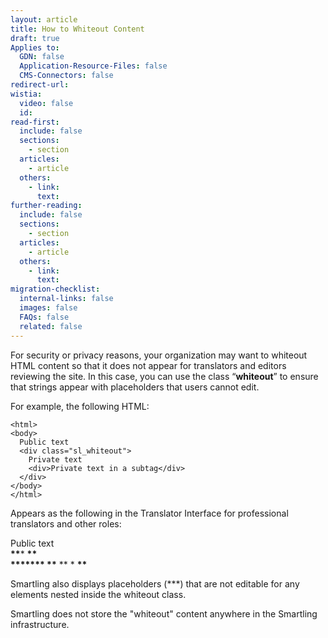 ```yaml
---
layout: article
title: How to Whiteout Content
draft: true
Applies to:
  GDN: false
  Application-Resource-Files: false
  CMS-Connectors: false
redirect-url:
wistia:
  video: false
  id:
read-first:
  include: false
  sections:
    - section
  articles:
    - article
  others:
    - link:
      text:
further-reading:
  include: false
  sections:
    - section
  articles:
    - article
  others:
    - link:
      text:
migration-checklist:
  internal-links: false
  images: false
  FAQs: false
  related: false
---
```



For security or privacy reasons, your organization may want to whiteout HTML content so that it does not appear for translators and editors reviewing the site. In this case, you can use the class “**whiteout**” to ensure that strings appear with placeholders that users cannot edit.

For example, the following HTML:
~~~
<html>  
<body>  
  Public text  
  <div class="sl_whiteout">  
    Private text  
    <div>Private text in a subtag</div>  
  </div>  
</body>  
</html>
~~~


Appears as the following in the Translator Interface for professional translators and other roles:

Public text
<br>**\*\***\* **\*\*
<br>\*\*****\* \*\*** \*\* \* **\*\***

Smartling also displays placeholders (\*\*\*) that are not editable for any elements nested inside the whiteout class.

Smartling does not store the "whiteout" content anywhere in the Smartling infrastructure.